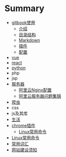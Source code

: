 # Summary

* [gitbook使用](README.md)
  * [介绍](gitbook使用/介绍.md)
  * [目录结构](gitbook使用/mu-lu-jie-gou.md)
  * [Markdown](gitbook使用/使用.md)
  * [插件](gitbook使用/插件.md)
  * [配置](gitbook使用/ss.md)
* [vue](an-zhuang.md)
* [react](react.md)
* [python](cha-jian.md)
* php
* jsp
* [服务器](服务器.md)
  * [阿里云Nginx配置](服务器/阿里云Nginx配置.md)
  * [阿里云服务器问题集锦](服务器/a-li-yun-fu-wu-qi-wen-ti-jie-jue.md)
* [爬虫](pa-chong.md)
* css
* js及其库
* [生活](sheng-huo.md)
* [chrome插件](chromecha-jian.md)
  * [Linux常用命令](chromecha-jian/linuxchang-yong-ming-ling.md)
* [Linux常用命令](linuxchang-yong-ming-ling.md)
* [常用词汇](chang-yong-ci-hui.md)
* [网站建设须知](wang-zhan-jian-she-xu-zhi.md)

